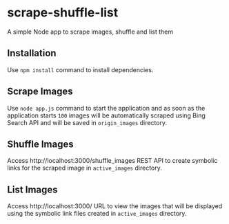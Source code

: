 # scrape-shuffle-list
A simple Node app to scrape images, shuffle and list them

## Installation
Use `npm install` command to install dependencies.

## Scrape Images
Use `node app.js` command to start the application and as soon as the application starts `100` images will be automatically scraped using Bing Search API and will be saved in `origin_images` directory.

## Shuffle Images
Access http://localhost:3000/shuffle_images REST API to create symbolic links for the scraped image in `active_images` directory.

## List Images
Access http://localhost:3000/ URL to view the images that will be displayed using the symbolic link files created in `active_images` directory.
